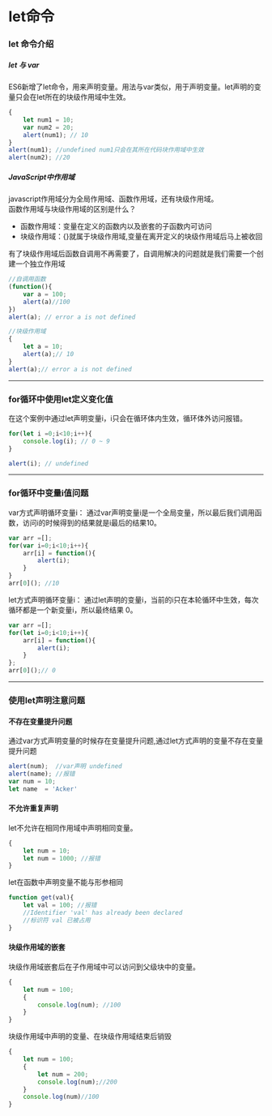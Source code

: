 # let命令
### let 命令介绍
##### let 与 var
ES6新增了let命令，用来声明变量。用法与var类似，用于声明变量。let声明的变量只会在let所在的块级作用域中生效。
```javascript
{
    let num1 = 10;
    var num2 = 20;
    alert(num1); // 10
}
alert(num1); //undefined num1只会在其所在代码块作用域中生效
alert(num2); //20
```
##### JavaScript中作用域
javascript作用域分为全局作用域、函数作用域，还有块级作用域。   
函数作用域与块级作用域的区别是什么？   
- 函数作用域：变量在定义的函数内以及嵌套的子函数内可访问
- 块级作用域：{}就属于块级作用域,变量在离开定义的块级作用域后马上被收回

有了块级作用域后函数自调用不再需要了，自调用解决的问题就是我们需要一个创建一个独立作用域
```javascript
//自调用函数
(function(){
    var a = 100;
    alert(a)//100
})
alert(a); // error a is not defined

//块级作用域
{
    let a = 10;
    alert(a);// 10
}
alert(a);// error a is not defined
```
----------------
### for循环中使用let定义变化值
在这个案例中通过let声明变量i，i只会在循环体内生效，循环体外访问报错。
```javascript
for(let i =0;i<10;i++){
    console.log(i); // 0 ~ 9
}

alert(i); // undefined
```

---------------------
### for循环中变量i值问题
var方式声明循环变量i：
通过var声明变量i是一个全局变量，所以最后我们调用函数，访问i的时候得到的结果就是i最后的结果10。
```javascript
var arr =[];
for(var i=0;i<10;i++){
    arr[i] = function(){
        alert(i);
    }
}
arr[0](); //10
```
let方式声明循环变量i：
通过let声明的变量i，当前的i只在本轮循环中生效，每次循环都是一个新变量i，所以最终结果 0。
```javascript
var arr =[];
for(let i=0;i<10;i++){
    arr[i] = function(){
        alert(i);
    }
};
arr[0]();// 0
```

-----------
### 使用let声明注意问题
#### 不存在变量提升问题
通过var方式声明变量的时候存在变量提升问题,通过let方式声明的变量不存在变量提升问题
```javascript
alert(num);  //var声明 undefined
alert(name); //报错
var num = 10;
let name  = 'Acker'
```
#### 不允许重复声明
let不允许在相同作用域中声明相同变量。
```javascript
{
    let num = 10;
    let num = 1000; //报错
}
```
let在函数中声明变量不能与形参相同
```javascript
function get(val){
    let val = 100; //报错
    //Identifier 'val' has already been declared
    //标识符 val 已被占用
}
```
#### 块级作用域的嵌套
块级作用域嵌套后在子作用域中可以访问到父级块中的变量。
```javascript
{
    let num = 100;
    {
        console.log(num); //100
    }
}
```
块级作用域中声明的变量、在块级作用域结束后销毁
```javascript
{
    let num = 100;
    {
        let num = 200;
        console.log(num);//200
    }
    console.log(num)//100
}
```
